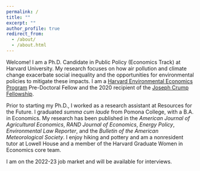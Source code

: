 ```yaml
---
permalink: /
title: ""
excerpt: ""
author_profile: true
redirect_from: 
  - /about/
  - /about.html
---
```


Welcome! I am a Ph.D. Candidate in Public Policy (Economics Track) at Harvard University. My research focuses on how air pollution and climate change exacerbate social inequality and the opportunities for environmental policies to mitigate these impacts. I am a [Harvard Environmental Economics Program](https://heep.hks.harvard.edu/) Pre-Doctoral Fellow and the 2020 recipient of the [Joseph Crump Fellowship](https://heep.hks.harvard.edu/news/heep-pre-doctoral-fellow-awarded-joseph-crump-fellowship-2020). 

Prior to starting my Ph.D., I worked as a research assistant at Resources for the Future. I graduated *summa cum laude* from Pomona College, with a B.A. in Economics. My research has been published in the *American Journal of Agricultural Economics*, *RAND Journal of Economics*, *Energy Policy*, *Environmental Law Reporter*, and the *Bulletin of the American Meteorological Society*. I enjoy hiking and pottery and am a nonresident tutor at Lowell House and a member of the Harvard Graduate Women in Economics core team. 

I am on the 2022-23 job market and will be available for interviews.